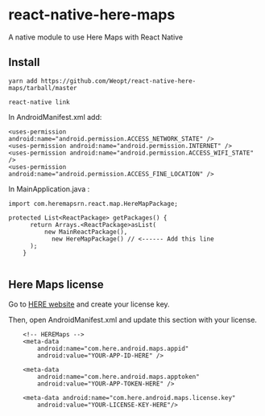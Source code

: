# react-native-here-maps

A native module to use Here Maps with React Native


## Install

```
yarn add https://github.com/Weopt/react-native-here-maps/tarball/master

react-native link
```
In AndroidManifest.xml add:

    <uses-permission android:name="android.permission.ACCESS_NETWORK_STATE" />
    <uses-permission android:name="android.permission.INTERNET" />
    <uses-permission android:name="android.permission.ACCESS_WIFI_STATE" />
    <uses-permission android:name="android.permission.ACCESS_FINE_LOCATION" />


In MainApplication.java :

```
import com.heremapsrn.react.map.HereMapPackage;

protected List<ReactPackage> getPackages() {
      return Arrays.<ReactPackage>asList(
          new MainReactPackage(),
            new HereMapPackage() // <------ Add this line
      );
    }
    
```

## Here Maps license
Go to [HERE website](https://developer.here.com/develop/mobile-sdks) and create your license key.


Then, open AndroidManifest.xml and update this section with your license.

```
    <!-- HEREMaps -->
    <meta-data
        android:name="com.here.android.maps.appid"
        android:value="YOUR-APP-ID-HERE" />

    <meta-data
        android:name="com.here.android.maps.apptoken"
        android:value="YOUR-APP-TOKEN-HERE" />

    <meta-data android:name="com.here.android.maps.license.key"
        android:value="YOUR-LICENSE-KEY-HERE"/>
```
